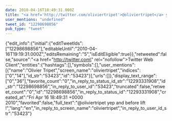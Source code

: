 ```yaml
---
date: 2010-04-16T18:49:31.000Z
title: "<a href='http://twitter.com/oliviertripet'>@oliviertripet</a> yep and before lift !″"
user_mentions: "undefined"
tweet_id: "12298698856"
pub_type: "tweet"
---
```

{"edit_info":{"initial":{"editTweetIds":["12298698856"],"editableUntil":"2010-04-16T19:19:31.000Z","editsRemaining":"5","isEditEligible":true}},"retweeted":false,"source":"<a href=\"http://twitter.com\" rel=\"nofollow\">Twitter Web Client</a>","entities":{"hashtags":[],"symbols":[],"user_mentions":[{"name":"Olivier Tripet","screen_name":"oliviertripet","indices":["0","14"],"id_str":"53423","id":"53423"}],"urls":[]},"display_text_range":["0","36"],"favorite_count":"0","in_reply_to_status_id_str":"12293331908","id_str":"12298698856","in_reply_to_user_id":"53423","truncated":false,"retweet_count":"0","id":"12298698856","in_reply_to_status_id":"12293331908","created_at":"Fri Apr 16 18:49:31 +0000 2010","favorited":false,"full_text":"@oliviertripet yep and before lift !","lang":"en","in_reply_to_screen_name":"oliviertripet","in_reply_to_user_id_str":"53423"}
